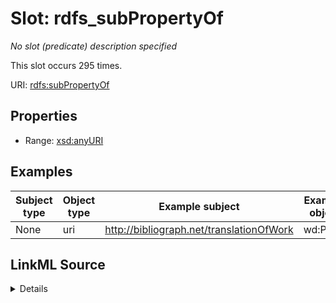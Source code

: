 

# Slot: rdfs_subPropertyOf


_No slot (predicate) description specified_






This slot occurs 295 times.


URI: [rdfs:subPropertyOf](http://www.w3.org/2000/01/rdf-schema#subPropertyOf)



<!-- no inheritance hierarchy -->








## Properties

* Range: [xsd:anyURI](http://www.w3.org/2001/XMLSchema#anyURI)






## Examples

| Subject type | Object type | Example subject | Example object | Occurrences |
| --- | --- | --- | --- | --- |
| None | uri | http://bibliograph.net/translationOfWork | wd:P629 | 295 |




## LinkML Source

<details>

```yaml
name: rdfs_subPropertyOf
annotations:
  count:
    tag: count
    value: 295
  uri:
    tag: uri
    value: 295
description: No slot (predicate) description specified
examples:
- object:
    example_object: wd:P629
    example_object_type: uri
    example_predicate: rdfs:subPropertyOf
    example_subject: http://bibliograph.net/translationOfWork
    example_subject_type: None
from_schema: identifier-mappings
rank: 1000
slot_uri: rdfs:subPropertyOf
alias: rdfs_subPropertyOf
range: uri

```
</details>